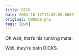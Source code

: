 ```yaml
---
title: DICK
date: 2004-10-13T18:08:00.000Z
original: 000208.php
tags: [gwb]
---
```


Oh wait, that’s his running mate.

Well, they’re both DICKS.

